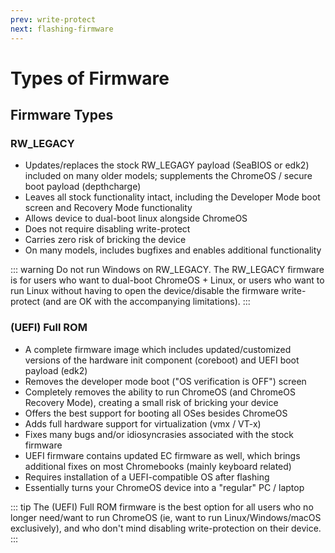 ```yaml
---
prev: write-protect
next: flashing-firmware
---
```


# Types of Firmware

## Firmware Types

### RW_LEGACY

* Updates/replaces the stock RW_LEGAGY payload (SeaBIOS or edk2) included on many older models; supplements the ChromeOS / secure boot payload (depthcharge)
* Leaves all stock functionality intact, including the Developer Mode boot screen and Recovery Mode functionality
* Allows device to dual-boot linux alongside ChromeOS
* Does not require disabling write-protect
* Carries zero risk of bricking the device
* On many models, includes bugfixes and enables additional functionality

::: warning
Do not run Windows on RW_LEGACY. The RW_LEGACY firmware is for users who want to dual-boot ChromeOS + Linux, or users who want to run Linux without having to open the device/disable the firmware write-protect (and are OK with the accompanying limitations).
:::

### (UEFI) Full ROM
* A complete firmware image which includes updated/customized versions of the hardware init component (coreboot) and UEFI boot payload (edk2)
* Removes the developer mode boot ("OS verification is OFF") screen
* Completely removes the ability to run ChromeOS (and ChromeOS Recovery Mode), creating a small risk of bricking your device
* Offers the best support for booting all OSes besides ChromeOS
* Adds full hardware support for virtualization (vmx / VT-x)
* Fixes many bugs and/or idiosyncrasies associated with the stock firmware
* UEFI firmware contains updated EC firmware as well, which brings additional fixes on most Chromebooks (mainly keyboard related)
* Requires installation of a UEFI-compatible OS after flashing
* Essentially turns your ChromeOS device into a "regular" PC / laptop

::: tip
The (UEFI) Full ROM firmware is the best option for all users who no longer need/want to run ChromeOS (ie, want to run Linux/Windows/macOS exclusively), and who don't mind disabling write-protection on their device.
:::
